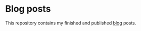# Blog posts

This repository contains my finished and published [blog](https://sgaliamov.github.io/blog/) posts.
